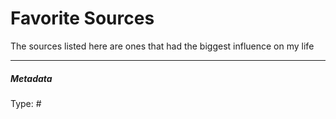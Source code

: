 # Favorite Sources

The sources listed here are ones that had the biggest influence on my life

___ 

##### Metadata
Type: #